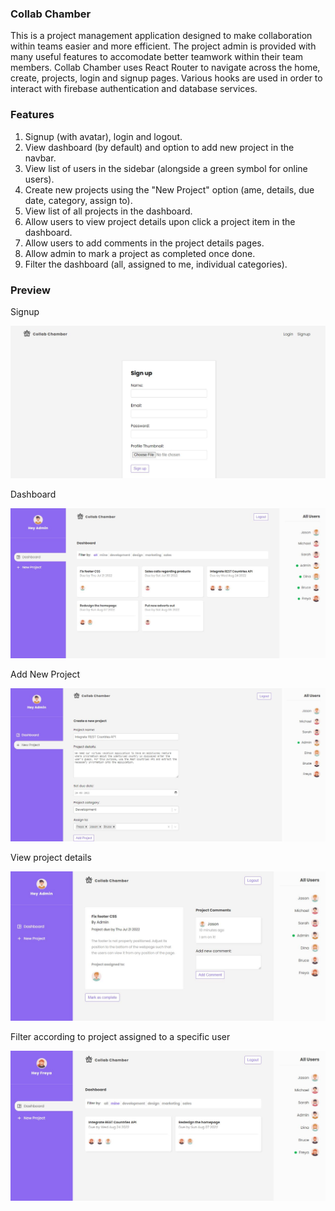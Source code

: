 ### Collab Chamber

This is a project management application designed to make collaboration within teams easier and more efficient. The project admin is provided with many useful features to accomodate better teamwork within their team members. 
Collab Chamber uses React Router to navigate across the home, create, projects, login and signup pages. Various hooks are used in order to interact with firebase authentication and database services. 

### Features 

1. Signup (with avatar), login and logout.
2. View dashboard (by default) and option to add new project in the navbar.
3. View list of users in the sidebar (alongside a green symbol for online users).
4. Create new projects using the "New Project" option (ame, details, due date, category, assign to).
5. View list of all projects in the dashboard.
6. Allow users to view project details upon click a project item in the dashboard.
7. Allow users to add comments in the project details pages.
8. Allow admin to mark a project as completed once done.
9. Filter the dashboard (all, assigned to me, individual categories).


### Preview

Signup

![Dashboard](./public/imgs/signup.JPG)

Dashboard

![Dashboard](./public/imgs/dashboard.JPG)

Add New Project

![New Project](./public/imgs/newProject.JPG)

View project details

![Project](./public/imgs/project.JPG)

Filter according to project assigned to a specific user

![Filter](./public/imgs/filter.JPG)


